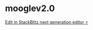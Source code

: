 # mooglev2.0

[Edit in StackBlitz next generation editor ⚡️](https://stackblitz.com/~/github.com/crow34/mooglev2.0)